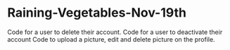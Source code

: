 # Raining-Vegetables-Nov-19th

Code for a user to delete their account.
Code for a user to deactivate their account
Code to upload a picture, edit and delete picture on the profile.
